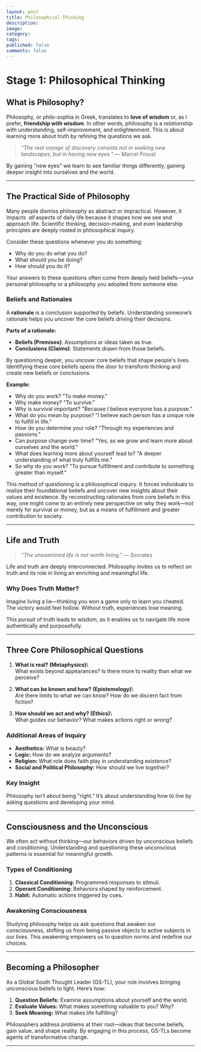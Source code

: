 ```yaml
---
layout: post
title: Philosophical Thinking
description: 
image: 
category: 
tags: 
published: false
comments: false
---
```


# Stage 1: Philosophical Thinking

## What is Philosophy?

Philosophy, or philo-sophia in Greek, translates to **love of wisdom** or, as I prefer, **friendship with wisdom**. In other words, philosophy is a *relationship* with understanding, self-improvement, and enlightenment. This is about learning more about truth by refining the questions we ask.  

> *"The real voyage of discovery consists not in seeking new landscapes, but in having new eyes."* — Marcel Proust

By gaining "new eyes" we learn to see familiar things differently, gaining deeper insight into ourselves and the world. 

---

## The Practical Side of Philosophy

Many people dismiss philosophy as abstract or impractical. However, it impacts  *all* aspects of daily life because it shapes how we see and approach life. Scientific thinking, decision-making, and even leadership principles are deeply rooted in philosophical inquiry. 

Consider these questions whenever you do something:

- Why do you do what you do?
- What should you be doing?
- How should you do it?

Your answers to these questions often come from deeply held beliefs—your personal philosophy or a philosophy you adopted from someone else.

### Beliefs and Rationales

A **rationale** is a conclusion supported by beliefs. Understanding someone’s rationale helps you uncover the core beliefs driving their decisions.

**Parts of a rationale:**

- **Beliefs (Premises)**: Assumptions or ideas taken as true.
- **Conclusions (Claims)**: Statements drawn from those beliefs.

By questioning deeper, you uncover core beliefs that shape people's lives. Identifying these core beliefs opens the door to transform thinking and create new beliefs or conclusions.

**Example:**

- Why do you work? "To make money."
- Why make money? "To survive."
- Why is survival important? "Because I believe everyone has a purpose."
- What do you mean by purpose? "I believe each person has a unique role to fulfill in life."
- How do you determine your role? "Through my experiences and passions."
- Can purpose change over time? "Yes, as we grow and learn more about ourselves and the world."
- What does learning more about yourself lead to? "A deeper understanding of what truly fulfills me."
- So why do you work? "To pursue fulfillment and contribute to something greater than myself."

This method of questioning is a philosophical inquiry. It forces individuals to realize their foundational beliefs and uncover new insights about their values and existence. By reconstructing rationales from core beliefs in this way, one might come to an entirely new perspective on why they work—not merely for survival or money, but as a means of fulfillment and greater contribution to society.

---

## Life and Truth

> *"The unexamined life is not worth living."* — Socrates

Life and truth are deeply interconnected. Philosophy invites us to reflect on truth and its role in living an enriching and meaningful life.

### Why Does Truth Matter?

Imagine living a lie—thinking you won a game only to learn you cheated. The victory would feel hollow. Without truth, experiences lose meaning.

This pursuit of truth leads to wisdom, as it enables us to navigate life more authentically and purposefully.

---

## Three Core Philosophical Questions

1. **What is real? (Metaphysics)**\\\
   What exists beyond appearances? Is there more to reality than what we perceive?

2. **What can be known and how? (Epistemology)**\\\
   Are there limits to what we can know? How do we discern fact from fiction?

3. **How should we act and why? (Ethics)**\\\
   What guides our behavior? What makes actions right or wrong?

### Additional Areas of Inquiry

- **Aesthetics:** What is beauty?
- **Logic:** How do we analyze arguments?
- **Religion:** What role does faith play in understanding existence?
- **Social and Political Philosophy:** How should we live together?

### Key Insight

Philosophy isn’t about being "right." It’s about understanding how to live by asking questions and developing your mind.

---

## Consciousness and the Unconscious

We often act without thinking—our behaviors driven by unconscious beliefs and conditioning. Understanding and questioning these unconscious patterns is essential for meaningful growth.

### Types of Conditioning

1. **Classical Conditioning:** Programmed responses to stimuli.
2. **Operant Conditioning:** Behaviors shaped by reinforcement.
3. **Habit:** Automatic actions triggered by cues.

### Awakening Consciousness

Studying philosophy helps us ask questions that awaken our consciousness, shifting us from being passive objects to active subjects in our lives. This awakening empowers us to question norms and redefine our choices.

---

## Becoming a Philosopher

As a Global South Thought Leader (GS-TL), your role involves bringing unconscious beliefs to light. Here’s how:

1. **Question Beliefs:** Examine assumptions about yourself and the world.
2. **Evaluate Values:** What makes something valuable to you? Why?
3. **Seek Meaning:** What makes life fulfilling?

Philosophers address problems at their root—ideas that become beliefs, gain value, and shape reality. By engaging in this process, GS-TLs become agents of transformative change.

---

